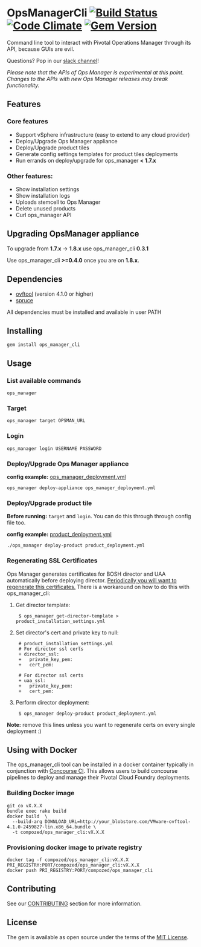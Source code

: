 # OpsManagerCli [![Build Status](https://travis-ci.org/compozed/ops_manager_cli.png?branch=master)](https://travis-ci.org/compozed/ops_manager_cli) [![Code Climate](https://codeclimate.com/github/compozed/ops_manager_cli.png)](https://codeclimate.com/github/compozed/ops_manager_cli) [![Gem Version](https://badge.fury.io/rb/ops_manager_cli.svg)](https://badge.fury.io/rb/ops_manager_cli)


Command line tool to interact with Pivotal Operations Manager through its API, because GUIs are evil.

Questions? Pop in our [slack channel](https://cloudfoundry.slack.com/messages/ops_manager_cli/)!

*Please note that the APIs of Ops Manager is experimental at this point.  Changes to the APIs with new Ops Manager releases may break functionality.*

## Features

### Core features

- Support vSphere infrastructure (easy to extend to any cloud provider)
- Deploy/Upgrade Ops Manager appliance
- Deploy/Upgrade product tiles
- Generate config settings templates for product tiles deployments
- Run errands on deploy/upgrade for ops_manager **< 1.7.x**

### Other features:

- Show installation settings
- Show installation logs
- Uploads stemcell to Ops Manager
- Delete unused products
- Curl ops_manager API


## Upgrading OpsManager appliance 

To upgrade from **1.7.x** -> **1.8.x** use ops_manager_cli **0.3.1** 

Use ops_manager_cli **>=0.4.0** once you are on **1.8.x**.


## Dependencies

 - [ovftool](https://www.vmware.com/support/developer/ovf/) (version 4.1.0 or higher)
 - [spruce](https://github.com/geofffranks/spruce#installation) 

All dependencies must be installed and available in user PATH

## Installing

    gem install ops_manager_cli

## Usage

### List available commands

    ops_manager 

### Target 

    ops_manager target OPSMAN_URL


### Login 

    ops_manager login USERNAME PASSWORD


### Deploy/Upgrade Ops Manager appliance

**config example:** [ops_manager_deployment.yml](spec/dummy/ops_manager_deployment.yml)

    ops_manager deploy-appliance ops_manager_deployment.yml


### Deploy/Upgrade product tile

**Before running:** `target` and `login`. You can do this through through config file too.

**config example:** [product_deployment.yml](spec/dummy/product_deployment.yml)

    ./ops_manager deploy-product product_deployment.yml

### Regenerating SSL Certificates

Ops Manager generates certificates for BOSH director and UAA automatically before deploying director.
[Periodically you will want to regenerate this certificates.](https://discuss.pivotal.io/hc/en-us/articles/115000453368)
There is a workaround on how to do this with ops_manager_cli:

1. Get director template:

        $ ops_manager get-director-template > product_installation_settings.yml
  
2. Set director's cert and private key to null:

        # product_installation_settings.yml
        # For director ssl certs
        + director_ssl:
        +   private_key_pem:
        +   cert_pem:

        # For director ssl certs
        + uaa_ssl:
        +   private_key_pem:
        +   cert_pem:

3. Perform director deployment:

        $ ops_manager deploy-product product_deployment.yml

**Note:** remove this lines unless you want to regenerate certs on every single deployment :)

## Using with Docker

The ops_manager_cli tool can be installed in a docker container typically in conjunction with [Concourse CI](http://concourse.ci/).  This allows users to build concourse pipelines to deploy and manage their Pivotal Cloud Foundry deployments.

### Building Docker image

    git co vX.X.X
    bundle exec rake build 
    docker build  \
      --build-arg DOWNLOAD_URL=http://your_blobstore.com/VMware-ovftool-4.1.0-2459827-lin.x86_64.bundle \
      -t compozed/ops_manager_cli:vX.X.X


### Provisioning docker image to private registry

    docker tag -f compozed/ops_manager_cli:vX.X.X PRI_REGISTRY:PORT/compozed/ops_manager_cli:vX.X.X
    docker push PRI_REGISTRY:PORT/compozed/ops_manager_cli


## Contributing

See our [CONTRIBUTING](CONTRIBUTING.md) section for more information.


## License

The gem is available as open source under the terms of the [MIT License](http://opensource.org/licenses/MIT).

